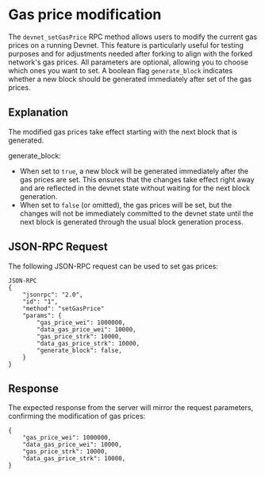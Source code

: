# Gas price modification

The `devnet_setGasPrice` RPC method allows users to modify the current gas prices on a running Devnet. This feature is particularly useful for testing purposes and for adjustments needed after forking to align with the forked network's gas prices. All parameters are optional, allowing you to choose which ones you want to set. A boolean flag `generate_block` indicates whether a new block should be generated immediately after set of the gas prices.

## Explanation
The modified gas prices take effect starting with the next block that is generated.

generate_block:
- When set to `true`, a new block will be generated immediately after the gas prices are set. This ensures that the changes take effect right away and are reflected in the devnet state without waiting for the next block generation.
- When set to `false` (or omitted), the gas prices will be set, but the changes will not be immediately committed to the devnet state until the next block is generated through the usual block generation process.

## JSON-RPC Request

The following JSON-RPC request can be used to set gas prices:

```
JSON-RPC
{
    "jsonrpc": "2.0",
    "id": "1",
    "method": "setGasPrice"
    "params": {
        "gas_price_wei": 1000000,
        "data_gas_price_wei": 10000,
        "gas_price_strk": 10000,
        "data_gas_price_strk": 10000,
        "generate_block": false,
    }
}
```

## Response

The expected response from the server will mirror the request parameters, confirming the modification of gas prices:

```
{
    "gas_price_wei": 1000000,
    "data_gas_price_wei": 10000,
    "gas_price_strk": 10000,
    "data_gas_price_strk": 10000,
}
```
